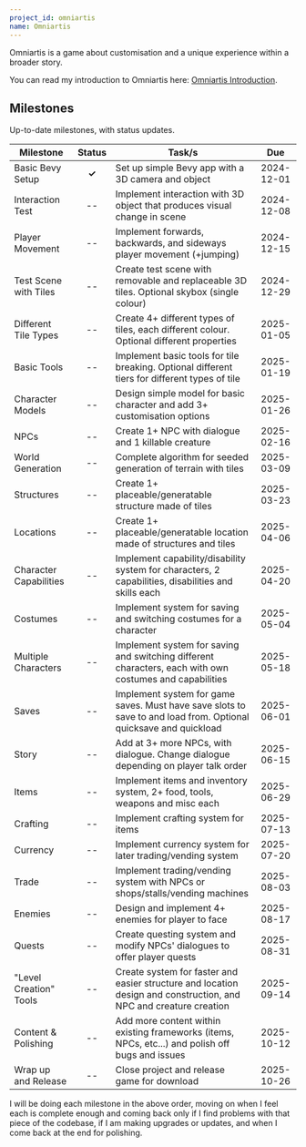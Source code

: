 ```yaml
---
project_id: omniartis
name: Omniartis
---
```


Omniartis is a game about customisation and a unique experience within a broader story.

You can read my introduction to Omniartis here: [Omniartis Introduction](/devlogs/projects/omniartis/2024/11/20/omniartis-introduction.html).

## Milestones

Up-to-date milestones, with status updates.

| Milestone              | Status | Task/s                                                                                                            |    Due     |
|------------------------|:------:|-------------------------------------------------------------------------------------------------------------------|:----------:|
| Basic Bevy Setup       | **✓**  | Set up simple Bevy app with a 3D camera and object                                                                | 2024-12-01 |
| Interaction Test       |   --   | Implement interaction with 3D object that produces visual change in scene                                         | 2024-12-08 |
| Player Movement        |   --   | Implement forwards, backwards, and sideways player movement (+jumping)                                            | 2024-12-15 |
| Test Scene with Tiles  |   --   | Create test scene with removable and replaceable 3D tiles. Optional skybox (single colour)                        | 2024-12-29 |
| Different Tile Types   |   --   | Create 4+ different types of tiles, each different colour. Optional different properties                          | 2025-01-05 |
| Basic Tools            |   --   | Implement basic tools for tile breaking. Optional different tiers for different types of tile                     | 2025-01-19 |
| Character Models       |   --   | Design simple model for basic character and add 3+ customisation options                                          | 2025-01-26 |
| NPCs                   |   --   | Create 1+ NPC with dialogue and 1 killable creature                                                               | 2025-02-16 |
| World Generation       |   --   | Complete algorithm for seeded generation of terrain with tiles                                                    | 2025-03-09 |
| Structures             |   --   | Create 1+ placeable/generatable structure made of tiles                                                           | 2025-03-23 |
| Locations              |   --   | Create 1+ placeable/generatable location made of structures and tiles                                             | 2025-04-06 |
| Character Capabilities |   --   | Implement capability/disability system for characters, 2 capabilities, disabilities and skills each               | 2025-04-20 |
| Costumes               |   --   | Implement system for saving and switching costumes for a character                                                | 2025-05-04 |
| Multiple Characters    |   --   | Implement system for saving and switching different characters, each with own costumes and capabilities           | 2025-05-18 |
| Saves                  |   --   | Implement system for game saves. Must have save slots to save to and load from. Optional quicksave and quickload  | 2025-06-01 |
| Story                  |   --   | Add at 3+ more NPCs, with dialogue. Change dialogue depending on player talk order                                | 2025-06-15 |
| Items                  |   --   | Implement items and inventory system, 2+ food, tools, weapons and misc each                                       | 2025-06-29 |
| Crafting               |   --   | Implement crafting system for items                                                                               | 2025-07-13 |
| Currency               |   --   | Implement currency system for later trading/vending system                                                        | 2025-07-20 |
| Trade                  |   --   | Implement trading/vending system with NPCs or shops/stalls/vending machines                                       | 2025-08-03 |
| Enemies                |   --   | Design and implement 4+ enemies for player to face                                                                | 2025-08-17 |
| Quests                 |   --   | Create questing system and modify NPCs' dialogues to offer player quests                                          | 2025-08-31 |
| "Level Creation" Tools |   --   | Create system for faster and easier structure and location design and construction, and NPC and creature creation | 2025-09-14 |
| Content & Polishing    |   --   | Add more content within existing frameworks (items, NPCs, etc...) and polish off bugs and issues                  | 2025-10-12 |
| Wrap up and Release    |   --   | Close project and release game for download                                                                       | 2025-10-26 |

I will be doing each milestone in the above order, moving on when I feel each is complete enough and coming back only if I find problems with that piece of the codebase, if I am making upgrades or updates, and when I come back at the end for polishing.
